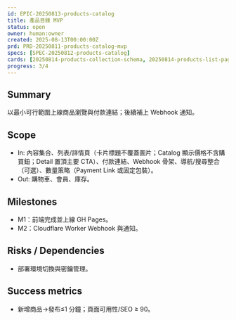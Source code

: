 ```yaml
---
id: EPIC-20250813-products-catalog
title: 產品目錄 MVP
status: open
owner: human:owner
created: 2025-08-13T00:00:00Z
prd: PRD-20250811-products-catalog-mvp
specs: [SPEC-20250812-products-catalog]
cards: [20250814-products-collection-schema, 20250814-products-list-page, 20250814-products-detail-page, 20250814-products-webhook-worker]
progress: 3/4
---
```


## Summary
以最小可行範圍上線商品瀏覽與付款連結；後續補上 Webhook 通知。

## Scope
- In: 內容集合、列表/詳情頁（卡片標題不覆蓋圖片；Catalog 顯示價格不含購買鈕；Detail 置頂主要 CTA）、付款連結、Webhook 骨架、導航/搜尋整合（可選）、數量策略（Payment Link 或固定包裝）。
- Out: 購物車、會員、庫存。

## Milestones
- M1：前端完成並上線 GH Pages。
- M2：Cloudflare Worker Webhook 與通知。

## Risks / Dependencies
- 部署環境切換與密鑰管理。

## Success metrics
- 新增商品→發布≤1 分鐘；頁面可用性/SEO ≥ 90。
